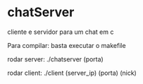 # chatServer
cliente e servidor para um chat em c

Para compilar: basta executar o makefile

rodar server: ./chatserver (porta)
        
rodar client: ./client (server_ip) (porta) (nick)
        
